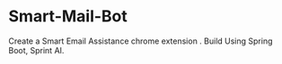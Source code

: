 # Smart-Mail-Bot
Create a Smart Email Assistance chrome extension .  Build Using Spring Boot, Sprint AI.
